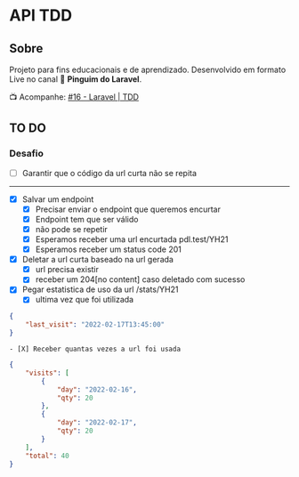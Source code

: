 # API TDD

## Sobre

Projeto para fins educacionais e de aprendizado. Desenvolvido em formato Live no canal 🐧 **Pinguim do Laravel**.

📺 Acompanhe: [\#16 - Laravel | TDD](https://www.youtube.com/watch?v=-WUq9QilQVU)

## TO DO

### Desafio

- [ ] Garantir que o código da url curta não se repita

----

- [X] Salvar um endpoint
    - [X] Precisar enviar o endpoint que queremos encurtar
    - [X] Endpoint tem que ser válido
    - [X] não pode se repetir
    - [X] Esperamos receber uma url encurtada pdl.test/YH21
    - [X] Esperamos receber um status code 201
- [X] Deletar a url curta baseado na url gerada
    - [X] url precisa existir
    - [X] receber um 204[no content] caso deletado com sucesso
- [X] Pegar estatistica de uso da url /stats/YH21
    - [X] ultima vez que foi utilizada

```json
{
    "last_visit": "2022-02-17T13:45:00"
}
```

    - [X] Receber quantas vezes a url foi usada

```json
{
    "visits": [
        {
            "day": "2022-02-16",
            "qty": 20
        },
        {
            "day": "2022-02-17",
            "qty": 20
        }
    ],
    "total": 40
}
```